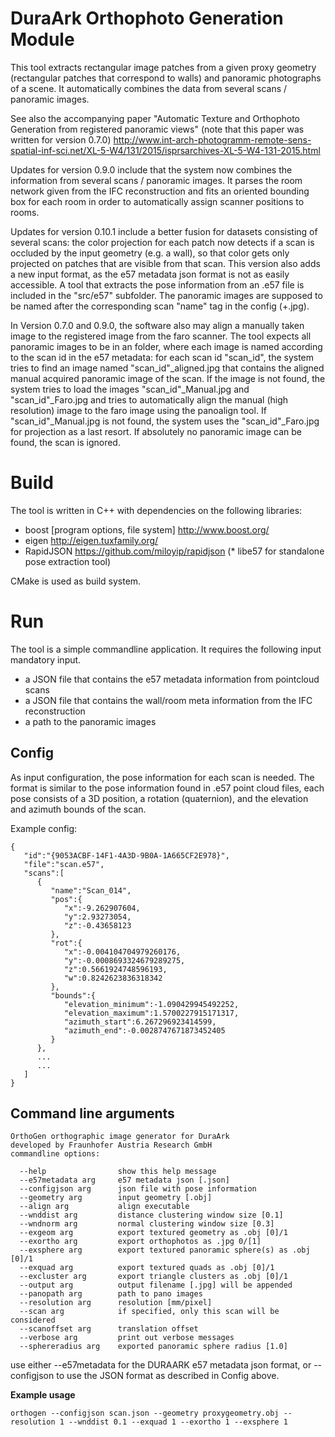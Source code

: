 # DuraArk Orthophoto Generation Module #

This tool extracts rectangular image patches from a given proxy geometry
(rectangular patches that correspond to walls) and panoramic photographs of a scene. 
It automatically combines the data from several scans / panoramic images.

See also the accompanying paper "Automatic Texture and Orthophoto Generation from registered panoramic views" (note that this paper was written for version 0.7.0)
http://www.int-arch-photogramm-remote-sens-spatial-inf-sci.net/XL-5-W4/131/2015/isprsarchives-XL-5-W4-131-2015.html

Updates for version 0.9.0 include that the system now combines the 
information from several scans / panoramic images. It parses the room
network given from the IFC reconstruction and fits an oriented bounding 
box for each room in order to automatically assign scanner positions to rooms.

Updates for version 0.10.1 include a better fusion for datasets consisting
of several scans: the color projection for each patch now detects if a
scan is occluded by the input geometry (e.g. a wall), so that color
gets only projected on patches that are visible from that scan.
This version also adds a new input format, as the e57 metadata json format
is not as easily accessible. A tool that extracts the pose information
from an .e57 file is included in the "src/e57" subfolder. The panoramic
images are supposed to be named after the corresponding scan "name" tag in the config (+.jpg).

In Version 0.7.0 and 0.9.0, the software also may 
align a manually taken image to the registered image from the faro scanner. 
The tool expects all panoramic images to be in 
an folder, where each image is named according to the scan id in the
e57 metadata: for each scan id "scan_id", the system tries to find an image
named "scan_id"_aligned.jpg that contains the aligned manual 
acquired panoramic image of the scan.
If the image is not found, the system tries to load the images
 "scan_id"_Manual.jpg and "scan_id"_Faro.jpg and tries to automatically
align the manual (high resolution) image  to the faro image using the
panoalign tool. If "scan_id"_Manual.jpg is not found, the system uses
the "scan_id"_Faro.jpg for projection as a last resort. If absolutely
no panoramic image can be found, the scan is ignored.

# Build #

The tool is written in C++ with dependencies on the following libraries:

* boost [program options, file system]  http://www.boost.org/
* eigen http://eigen.tuxfamily.org/
* RapidJSON https://github.com/miloyip/rapidjson
(* libe57 for standalone pose extraction tool)

CMake is used as build system.

# Run #

The tool is a simple commandline application. It requires the following
input mandatory input.

* a JSON file that contains the e57 metadata information from pointcloud scans
* a JSON file that contains the wall/room meta information from the IFC reconstruction
* a path to the panoramic images

## Config ##

As input configuration, the pose information for each scan is needed. The
format is similar to the pose information found in .e57 point cloud files,
each pose consists of a 3D position, a rotation (quaternion), and the
elevation and azimuth bounds of the scan.

Example config:
```
{  
   "id":"{9053ACBF-14F1-4A3D-9B0A-1A665CF2E978}",
   "file":"scan.e57",
   "scans":[  
      {  
         "name":"Scan_014",
         "pos":{  
            "x":-9.262907604,
            "y":2.93273054,
            "z":-0.43658123
         },
         "rot":{  
            "x":-0.004104704979260176,
            "y":-0.0008693324679289275,
            "z":0.5661924748596193,
            "w":0.8242623836318342
         },
         "bounds":{  
            "elevation_minimum":-1.090429945492252,
            "elevation_maximum":1.5700227915171317,
            "azimuth_start":6.267296923414599,
            "azimuth_end":-0.0028747671873452405
         }
      },
      ...
      ...
   ]
}
```

## Command line arguments ##

```
OrthoGen orthographic image generator for DuraArk
developed by Fraunhofer Austria Research GmbH
commandline options:

  --help                show this help message
  --e57metadata arg     e57 metadata json [.json]
  --configjson arg      json file with pose information
  --geometry arg        input geometry [.obj]
  --align arg           align executable
  --wnddist arg         distance clustering window size [0.1]
  --wndnorm arg         normal clustering window size [0.3]
  --exgeom arg          export textured geometry as .obj [0]/1
  --exortho arg         export orthophotos as .jpg 0/[1]
  --exsphere arg        export textured panoramic sphere(s) as .obj [0]/1
  --exquad arg          export textured quads as .obj [0]/1
  --excluster arg       export triangle clusters as .obj [0]/1
  --output arg          output filename [.jpg] will be appended
  --panopath arg        path to pano images
  --resolution arg      resolution [mm/pixel]
  --scan arg            if specified, only this scan will be considered
  --scanoffset arg      translation offset
  --verbose arg         print out verbose messages
  --sphereradius arg    exported panoramic sphere radius [1.0]
```

use either --e57metadata for the DURAARK e57 metadata json format, or
--configjson to use the JSON format as described in Config above.

**Example usage**

```orthogen --configjson scan.json --geometry proxygeometry.obj --resolution 1 --wnddist 0.1 --exquad 1 --exortho 1 --exsphere 1```
